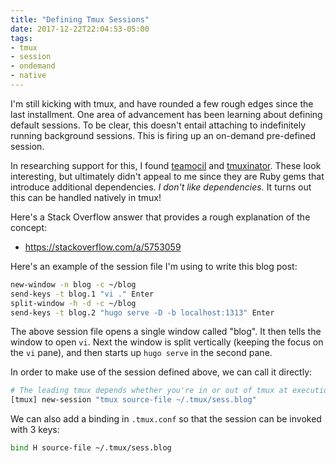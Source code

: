 ```yaml
---
title: "Defining Tmux Sessions"
date: 2017-12-22T22:04:53-05:00
tags:
- tmux
- session
- ondemand
- native
---
```

I'm still kicking with tmux, and have rounded a few rough edges since the last installment. One area of advancement has been learning about defining default sessions. To be clear, this doesn't entail attaching to indefinitely running background sessions. This is firing up an on-demand pre-defined session.

In researching support for this, I found [teamocil](http://www.teamocil.com/) and [tmuxinator](https://github.com/tmuxinator/tmuxinator). These look interesting, but ultimately didn't appeal to me since they are Ruby gems that introduce additional dependencies. _I don't like dependencies._ It turns out this can be handled natively in tmux!

Here's a Stack Overflow answer that provides a rough explanation of the concept:

* https://stackoverflow.com/a/5753059

Here's an example of the session file I'm using to write this blog post:
```bash
new-window -n blog -c ~/blog
send-keys -t blog.1 "vi ." Enter
split-window -h -d -c ~/blog
send-keys -t blog.2 "hugo serve -D -b localhost:1313" Enter
```

The above session file opens a single window called "blog". It then tells the window to open `vi`. Next the window is split vertically (keeping the focus on the `vi` pane), and then starts up `hugo serve` in the second pane.

In order to make use of the session defined above, we can call it directly:
```bash
# The leading tmux depends whether you're in or out of tmux at execution time.
[tmux] new-session "tmux source-file ~/.tmux/sess.blog"
```

We can also add a binding in `.tmux.conf` so that the session can be invoked with 3 keys:
```bash
bind H source-file ~/.tmux/sess.blog
```

